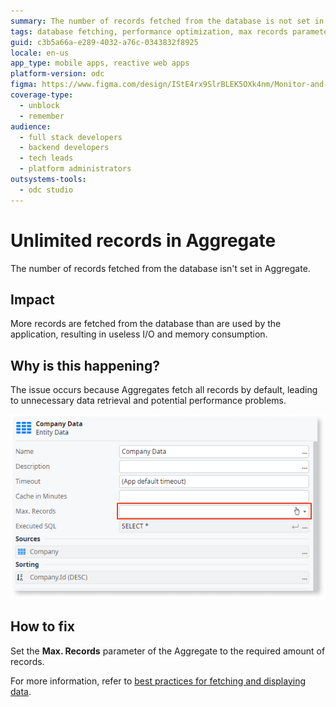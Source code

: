 ```yaml
---
summary: The number of records fetched from the database is not set in Aggregate.
tags: database fetching, performance optimization, max records parameter, aggregate usage, troubleshooting
guid: c3b5a66a-e289-4032-a76c-0343832f8925
locale: en-us
app_type: mobile apps, reactive web apps
platform-version: odc
figma: https://www.figma.com/design/IStE4rx9SlrBLEK5OXk4nm/Monitor-and-troubleshoot-apps?node-id=3525-223&node-type=CANVAS&t=4GWqMD3OdwPTBIl5-0
coverage-type:
  - unblock
  - remember
audience:
  - full stack developers
  - backend developers
  - tech leads
  - platform administrators
outsystems-tools:
  - odc studio
---
```

# Unlimited records in Aggregate

The number of records fetched from the database isn't set in Aggregate.

## Impact

More records are fetched from the database than are used by the application, resulting in useless I/O and memory consumption.

## Why is this happening?

The issue occurs because Aggregates fetch all records by default, leading to unnecessary data retrieval and potential performance problems.

![The Max. Records property of an Aggregate is not set.](images/odcs-max-records-aggregate.png "Max. Records property not set")

## How to fix

Set the **Max. Records** parameter of the Aggregate to the required amount of records.

For more information, refer to [best practices for fetching and displaying data](../../../building-apps/ui/creating-screens/best-practices-fetch-display-data.md#max-records).
